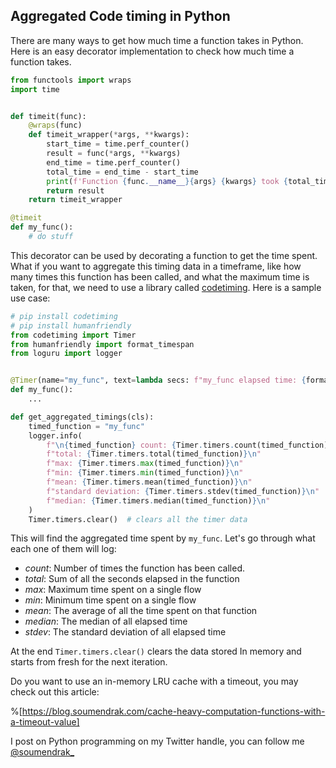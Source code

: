 ## Aggregated Code timing in Python

There are many ways to get how much time a function takes in Python. Here is an easy decorator implementation to check how much time a function takes.

```python
from functools import wraps
import time


def timeit(func):
    @wraps(func)
    def timeit_wrapper(*args, **kwargs):
        start_time = time.perf_counter()
        result = func(*args, **kwargs)
        end_time = time.perf_counter()
        total_time = end_time - start_time
        print(f'Function {func.__name__}{args} {kwargs} took {total_time:.4f} seconds')
        return result
    return timeit_wrapper

@timeit
def my_func():
    # do stuff

```

This decorator can be used by decorating a function to get the time spent.
What if you want to aggregate this timing data in a timeframe, like how many times this function has been called, and what the maximum time is taken, for that, we need to use a library called [codetiming](https://github.com/realpython/codetiming).
Here is a sample use case:


```python
# pip install codetiming
# pip install humanfriendly
from codetiming import Timer
from humanfriendly import format_timespan
from loguru import logger


@Timer(name="my_func", text=lambda secs: f"my_func elapsed time: {format_timespan(secs)}")
def my_func():
    ...

def get_aggregated_timings(cls):
    timed_function = "my_func"
    logger.info(
        f"\n{timed_function} count: {Timer.timers.count(timed_function)}\n"
        f"total: {Timer.timers.total(timed_function)}\n"
        f"max: {Timer.timers.max(timed_function)}\n"
        f"min: {Timer.timers.min(timed_function)}\n"
        f"mean: {Timer.timers.mean(timed_function)}\n"
        f"standard deviation: {Timer.timers.stdev(timed_function)}\n"
        f"median: {Timer.timers.median(timed_function)}\n"
    )
    Timer.timers.clear()  # clears all the timer data

```
This will find the aggregated time spent by `my_func`. Let's go through what each one of them will log:

- _count_: Number of times the function has been called.
- _total_: Sum of all the seconds elapsed in the function
- _max_: Maximum time spent on a single flow
- _min_: Minimum time spent on a single flow
- _mean_: The average of all the time spent on that function
- _median_: The median of all elapsed time
- _stdev_: The standard deviation of all elapsed time

At the end `Timer.timers.clear()` clears the data stored In memory and starts from fresh for the next iteration.

Do you want to use an in-memory LRU cache with a timeout, you may check out this article:

%[https://blog.soumendrak.com/cache-heavy-computation-functions-with-a-timeout-value]

I post on Python programming on my Twitter handle, you can follow me [@soumendrak_](https://www.twitter.com/soumendrak_)